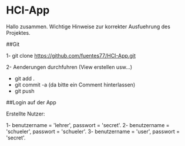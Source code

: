 # HCI-App

Hallo zusammen. Wichtige Hinweise zur korrekter Ausfuehrung des Projektes. 

##Git

1- git clone https://github.com/fuentes77/HCI-App.git

2- Aenderungen durchfuhren (View erstellen usw...)
-  git add .
- git commit -a  (da bitte ein Comment hinterlassen)
- git push

##Login auf der App

 Erstellte Nutzer:

  1- benutzername = 'lehrer', passwort = 'secret'.
  2- benutzername = 'schueler', passwort = 'schueler'.
  3- benutzername = 'user', passwort = 'secret'.
